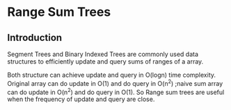 # Range Sum Trees

## Introduction

Segment Trees and Binary Indexed Trees are commonly used data structures to efficiently update and query sums of ranges of a array.

Both structure can achieve update and query in O(logn) time complexity. Original array can do update in O(1) and do query in O(n<sup>2</sup>) ;naive sum array can do update in O(n<sup>2</sup>) and do query in O(1). So Range sum trees are useful when the frequency of update and query are close.

